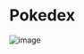 # Pokedex


![image](https://github.com/aatiq1443/Pokedex/assets/77941370/2cf7916a-48e3-4205-9387-7170d7ba166d)
